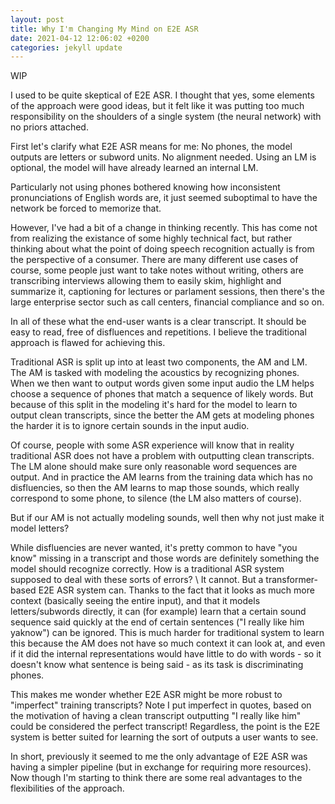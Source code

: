 ```yaml
---
layout: post
title: Why I'm Changing My Mind on E2E ASR 
date: 2021-04-12 12:06:02 +0200
categories: jekyll update
---
```


WIP

I used to be quite skeptical of E2E ASR. I thought that yes, some elements of the approach were good ideas, but it felt like it was putting too much responsibility on the shoulders of a single system (the neural network) with no priors attached.

First let's clarify what E2E ASR means for me: No phones, the model outputs are letters or subword units. No alignment needed. Using an LM is optional, the model will have already learned an internal LM.

Particularly not using phones bothered knowing how inconsistent pronunciations of English words are, it just seemed suboptimal to have the network be forced to memorize that. 

However, I've had a bit of a change in thinking recently. This has come not from realizing the existance of some highly technical fact, but rather thinking about what the point of doing speech recognition actually is from the perspective of a consumer. There are many different use cases of course, some people just want to take notes without writing, others are transcribing interviews allowing them to easily skim, highlight and summarize it, captioning for lectures or parlament sessions, then there's the large enterprise sector such as call centers, financial compliance and so on.

In all of these what the end-user wants is a clear transcript. It should be easy to read, free of disfluences and repetitions. I believe the traditional approach is flawed for achieving this. 

Traditional ASR is split up into at least two components, the AM and LM. The AM is tasked with modeling the acoustics by recognizing phones. When we then want to output words given some input audio the LM helps choose a sequence of phones that match a sequence of likely words. But because of this split in the modeling it's hard for the model to learn to output clean transcripts, since the better the AM gets at modeling phones the harder it is to ignore certain sounds in the input audio.

Of course, people with some ASR experience will know that in reality traditional ASR does not have a problem with outputting clean transcripts. The LM alone should make sure only reasonable word sequences are output. And in practice the AM learns from the training data which has no disfluencies, so then the AM learns to map those sounds, which really correspond to some phone, to silence (the LM also matters of course).

But if our AM is not actually modeling sounds, well then why not just make it model letters? 

While disfluencies are never wanted, it's pretty common to have "you know" missing in a transcript and those words are definitely something the model should recognize correctly. How is a traditional ASR system supposed to deal with these sorts of errors? \\
It cannot. But a transformer-based E2E ASR system can. Thanks to the fact that it looks as much more context (basically seeing the entire input), and that it models letters/subwords directly, it can (for example) learn that a certain sound sequence said quickly at the end of certain sentences ("I really like him yaknow") can be ignored. This is much harder for traditional system to learn this because the AM does not have so much context it can look at, and even if it did the internal representations would have little to do with words - so it doesn't know what sentence is being said - as its task is discriminating phones. 

This makes me wonder whether E2E ASR might be more robust to "imperfect" training transcripts? Note I put imperfect in quotes, based on the motivation of having a clean transcript outputting "I really like him" could be considered the perfect transcript! Regardless, the point is the E2E system is better suited for learning the sort of outputs a user wants to see. 

In short, previously it seemed to me the only advantage of E2E ASR was having a simpler pipeline (but in exchange for requiring more resources). Now though I'm starting to think there are some real advantages to the flexibilities of the approach.

